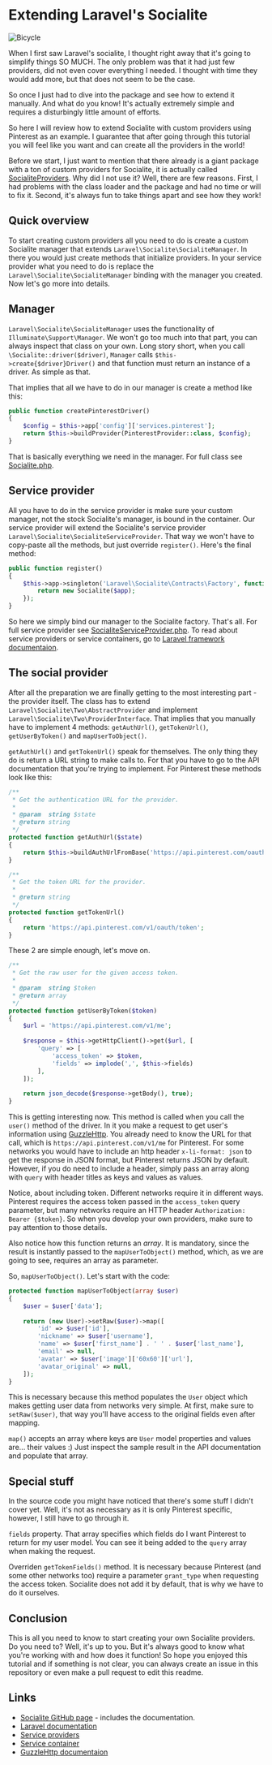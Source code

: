 # Extending Laravel's Socialite

![Bicycle](https://github.com/JaffParker/Extending-Laravel-Socialite/blob/master/bicycle.png "Reinventing the bicycle here")

When I first saw Laravel's socialite, I thought right away that it's going to simplify things SO MUCH. The only problem was that it had just few providers, did not even cover everything I needed. I thought with time they would add more, but that does not seem to be the case.

So once I just had to dive into the package and see how to extend it manually. And what do you know! It's actually extremely simple and requires a disturbingly little amount of efforts.

So here I will review how to extend Socialite with custom providers using Pinterest as an example. I guarantee that after going through this tutorial you will feel like you want and can create all the providers in the world!

Before we start, I just want to mention that there already is a giant package with a ton of custom providers for Socialite, it is actually called [SocialiteProviders](http://socialiteproviders.github.io/). Why did I not use it? Well, there are few reasons. First, I had problems with the class loader and the package and had no time or will to fix it. Second, it's always fun to take things apart and see how they work!

## Quick overview

To start creating custom providers all you need to do is create a custom Socialite manager that extends `Laravel\Socialite\SocialiteManager`. In there you would just create methods that initialize providers. In your service provider what you need to do is replace the `Laravel\Socialite\SocialiteManager` binding with the manager you created. Now let's go more into details.

## Manager

`Laravel\Socialite\SocialiteManager` uses the functionality of `Illuminate\Support\Manager`. We won't go too much into that part, you can always inspect that class on your own. Long story short, when you call `\Socialite::driver($driver)`, `Manager` calls `$this->create{$driver}Driver()` and that function must return an instance of a driver. As simple as that.

That implies that all we have to do in our manager is create a method like this:

```PHP
public function createPinterestDriver()
{
    $config = $this->app['config']['services.pinterest'];
    return $this->buildProvider(PinterestProvider::class, $config);
}
```
    
That is basically everything we need in the manager. For full class see [Socialite.php](https://github.com/JaffParker/Extending-Laravel-Socialite/blob/master/Socialite.php).

## Service provider

All you have to do in the service provider is make sure your custom manager, not the stock Socialite's manager, is bound in the container. Our service provider will extend the Socialite's service provider `Laravel\Socialite\SocialiteServiceProvider`. That way we won't have to copy-paste all the methods, but just override `register()`. Here's the final method:

```PHP
public function register()
{
    $this->app->singleton('Laravel\Socialite\Contracts\Factory', function ($app) {
        return new Socialite($app);
    });
}
```

So here we simply bind our manager to the Socialite factory. That's all. For full service provider see [SocialiteServiceProvider.php](https://github.com/JaffParker/Extending-Laravel-Socialite/blob/master/SocialiteServiceProvider.php). To read about service providers or service containers, go to [Laravel framework documentaion](https://laravel.com/docs/5.2/providers).

## The social provider

After all the preparation we are finally getting to the most interesting part - the provider itself. The class has to extend `Laravel\Socialite\Two\AbstractProvider` and implement `Laravel\Socialite\Two\ProviderInterface`. That implies that you manually have to implement 4 methods: `getAuthUrl()`, `getTokenUrl()`, `getUserByToken()` and `mapUserToObject()`.

`getAuthUrl()` and `getTokenUrl()` speak for themselves. The only thing they do is return a URL string to make calls to. For that you have to go to the API documentation that you're trying to implement. For Pinterest these methods look like this:

```PHP
/**
 * Get the authentication URL for the provider.
 *
 * @param  string $state
 * @return string
 */
protected function getAuthUrl($state)
{
    return $this->buildAuthUrlFromBase('https://api.pinterest.com/oauth/', $state);
}

/**
 * Get the token URL for the provider.
 *
 * @return string
 */
protected function getTokenUrl()
{
    return 'https://api.pinterest.com/v1/oauth/token';
}
```

These 2 are simple enough, let's move on.

```PHP
/**
 * Get the raw user for the given access token.
 *
 * @param  string $token
 * @return array
 */
protected function getUserByToken($token)
{
    $url = 'https://api.pinterest.com/v1/me';
    
    $response = $this->getHttpClient()->get($url, [
        'query' => [
            'access_token' => $token,
            'fields' => implode(',', $this->fields)
        ],
    ]);
    
    return json_decode($response->getBody(), true);
}
```

This is getting interesting now. This method is called when you call the `user()` method of the driver. In it you make a request to get user's information using [GuzzleHttp](http://docs.guzzlephp.org/en/latest/). You already need to know the URL for that call, which is `https://api.pinterest.com/v1/me` for Pinterest. For some networks you would have to include an http header `x-li-format: json` to get the response in JSON format, but Pinterest returns JSON by default. However, if you do need to include a header, simply pass an array along with `query` with header titles as keys and values as values.

Notice, about including token. Different networks require it in different ways. Pinterest requires the access token passed in the `access_token` query parameter, but many networks require an HTTP header `Authorization: Bearer {$token}`. So when you develop your own providers, make sure to pay attention to those details.

Also notice how this function returns an *array*. It is mandatory, since the result is instantly passed to the `mapUserToObject()` method, which, as we are going to see, requires an array as parameter.

So, `mapUserToObject()`. Let's start with the code:

```PHP
protected function mapUserToObject(array $user)
{
    $user = $user['data'];
    
    return (new User)->setRaw($user)->map([
        'id' => $user['id'],
        'nickname' => $user['username'],
        'name' => $user['first_name'] . ' ' . $user['last_name'],
        'email' => null,
        'avatar' => $user['image']['60x60']['url'],
        'avatar_original' => null,
    ]);
}
```

This is necessary because this method populates the `User` object which makes getting user data from networks very simple. At first, make sure to `setRaw($user)`, that way you'll have access to the original fields even after mapping.

`map()` accepts an array where keys are `User` model properties and values are... their values :) Just inspect the sample result in the API documentation and populate that array.

## Special stuff

In the source code you might have noticed that there's some stuff I didn't cover yet. Well, it's not as necessary as it is only Pinterest specific, however, I still have to go through it.

`fields` property. That array specifies which fields do I want Pinterest to return for my user model. You can see it being added to the `query` array when making the request.

Overriden `getTokenFields()` method. It is necessary because Pinterest (and some other networks too) require a parameter `grant_type` when requesting the access token. Socialite does not add it by default, that is why we have to do it ourselves.

## Conclusion

This is all you need to know to start creating your own Socialite providers. Do you need to? Well, it's up to you. But it's always good to know what you're working with and how does it function! So hope you enjoyed this tutorial and if something is not clear, you can always create an issue in this repository or even make a pull request to edit this readme.

## Links

* [Socialite GitHub page](https://github.com/laravel/socialite) - includes the documentation.
* [Laravel documentation](https://laravel.com/docs)
 * [Service providers](https://laravel.com/docs/providers)
 * [Service container](https://laravel.com/docs/container)
* [GuzzleHttp documentaion](http://docs.guzzlephp.org/en/latest/)
